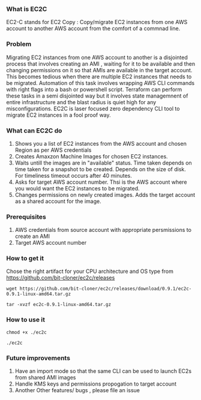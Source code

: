 ### What is EC2C
EC2-C stands for EC2 Copy : Copy/migrate EC2 instances from one AWS account to another AWS account from the comfort of a commnad line.

### Problem
Migrating EC2 instances from one AWS account to another is a disjointed process that involves creating an AMI , waiting for it to be available and then changing permissions on it so that AMIs are available in the target account. This becomes tedious when there are multiple EC2 instances that needs to be migrated. Automation of this task involves wrapping AWS CLI commands with right flags into a bash or powershell script.
Terraform can perform these tasks in a semi disjointed way but it involves state managemnent of entire infrastructure and the blast radius is quiet high for any misconfigurations.
EC2C is laser focused zero dependency CLI tool to migrate EC2 instances in a fool proof way.  

### What can EC2C do
1. Shows you a list of EC2 instances from the AWS account and chosen Region as per AWS credentials
2. Creates Amaxzon Machine Images for chosen EC2 instances.
3. Waits untill the images are in "available" status. Time taken depends on time taken for a snapshot to be created. Depends on the size of disk. For timeliness timeout occurs after 40 minutes.
4. Asks for target AWS account number. Thsi is the AWS account where you would want the EC2 instances to be migrated.
5. Changes permissions on newly created images. Adds the target account as a shared account for the image.

### Prerequisites
1. AWS credentials from source account with appropriate persmissions to create an AMI 
2. Target AWS account number

### How to get it
Chose the right artifact for your CPU architecture and OS type from https://github.com/bit-cloner/ec2c/releases
```
wget https://github.com/bit-cloner/ec2c/releases/download/0.9.1/ec2c-0.9.1-linux-amd64.tar.gz
```
```
tar -xvzf ec2c-0.9.1-linux-amd64.tar.gz
```
### How to use it
```
chmod +x ./ec2c
```
```
./ec2c
```
### Future improvements
1. Have an import mode so that the same CLI can be used to launch EC2s from shared AMI images
2. Handle KMS keys and permissions propogation to target account
3. Another Other features/ bugs , please file an issue